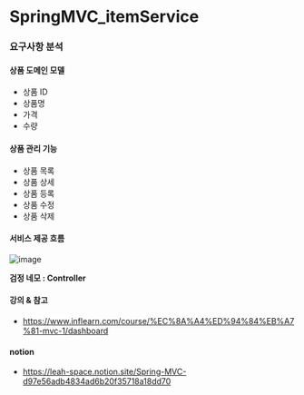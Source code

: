 # SpringMVC_itemService

### 요구사항 분석
#### 상품 도메인 모델

- 상품 ID
- 상품명
- 가격
- 수량

#### 상품 관리 기능

- 상품 목록
- 상품 상세
- 상품 등록
- 상품 수정
- 상품 삭제

#### 서비스 제공 흐름
![image](https://user-images.githubusercontent.com/38430900/230863230-b8d2d3b2-b577-40dc-acb6-52301b435ff7.png)

**검정 네모 : Controller**

#### 강의 & 참고
- https://www.inflearn.com/course/%EC%8A%A4%ED%94%84%EB%A7%81-mvc-1/dashboard
#### notion
- https://leah-space.notion.site/Spring-MVC-d97e56adb4834ad6b20f35718a18dd70
